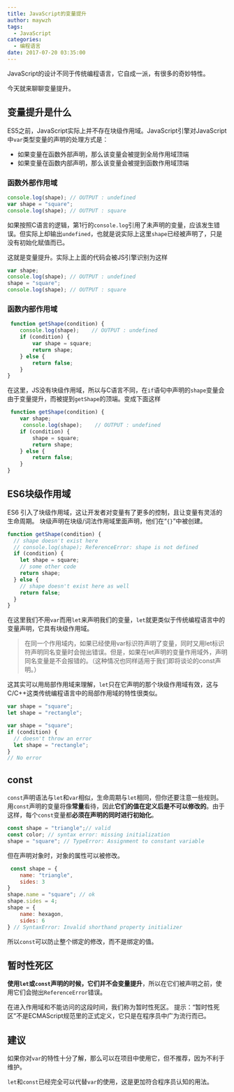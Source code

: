 ```yaml
---
title: JavaScript的变量提升
author: maywzh
tags:
  - JavaScript 
categories:
  - 编程语言
date: 2017-07-20 03:35:00
---
```

JavaScript的设计不同于传统编程语言，它自成一派，有很多的奇妙特性。

今天就来聊聊变量提升。

## 变量提升是什么

ES5之前，JavaScript实际上并不存在块级作用域。JavaScript引擎对JavaScript中`var`类型变量的声明的处理方式是：

- 如果变量在函数外部声明，那么该变量会被提到全局作用域顶端
- 如果变量在函数内部声明，那么该变量会被提到函数作用域顶端
<!--more-->

### 函数外部作用域

```javascript
console.log(shape); // OUTPUT : undefined
var shape = "square";
console.log(shape); // OUTPUT : square
```

如果按照C语言的逻辑，第1行的`console.log`引用了未声明的变量，应该发生错误。但实际上却输出`undefined`，也就是说实际上这里`shape`已经被声明了，只是没有初始化赋值而已。

这就是变量提升。实际上上面的代码会被JS引擎识别为这样

```javascript
var shape;
console.log(shape); // OUTPUT : undefined
shape = "square";
console.log(shape); // OUTPUT : square
```



### 函数内部作用域

```javascript
 function getShape(condition) {
    console.log(shape);    // OUTPUT : undefined
    if (condition) {
        var shape = square;
        return shape;
    } else {
        return false;
    }
}
```

在这里，JS没有块级作用域，所以与C语言不同，在`if`语句中声明的`shape`变量会由于变量提升，而被提到`getShape`的顶端。变成下面这样

```javascript
 function getShape(condition) {
    var shape;
     console.log(shape);    // OUTPUT : undefined
    if (condition) {
        shape = square;
        return shape;
    } else {
        return false;
    }
}
```

## ES6块级作用域

ES6 引入了块级作用域，这让开发者对变量有了更多的控制，且让变量有灵活的生命周期。
块级声明在块级/词法作用域里面声明，他们在“`{}`”中被创建。

```javascript
function getShape(condition) {
  // shape doesn't exist here
  // console.log(shape); ReferenceError: shape is not defined
  if (condition) {
    let shape = square;
    // some other code
    return shape;
  } else {
    // shape doesn't exist here as well
    return false;
  }
}
```

在这里我们不用`var`而用`let`来声明我们的变量，`let`就更类似于传统编程语言中的变量声明，它具有块级作用域。

> 在同一个作用域内，如果已经使用var标识符声明了变量，同时又用let标识符声明同名变量时会抛出错误。但是，如果在let声明的变量作用域外，声明同名变量是不会报错的。（这种情况也同样适用于我们即将谈论的const声明。）

这其实可以用局部作用域来理解，`let`只在它声明的那个块级作用域有效，这与C/C++这类传统编程语言中的局部作用域的特性很类似。

```javascript
var shape = "square";
let shape = "rectangle";
```

```javascript
var shape = "square";
if (condition) {
  // doesn't throw an error
  let shape = "rectangle"; 
}
// No error
```

## const

`const`声明语法与`let`和`var`相似，生命周期与`let`相同，但你还要注意一些规则。
用`const`声明的变量将像**常量**看待，因此**它们的值在定义后是不可以修改的**。由于这样，每个`const`变量都**必须在声明的同时进行初始化**。

```javascript
const shape = "triangle";// valid 
const color; // syntax error: missing initialization
shape = "square"; // TypeError: Assignment to constant variable
```

但在声明对象时，对象的属性可以被修改。

```javascript
 const shape = {
    name: "triangle",
    sides: 3
}
shape.name = "square"; // ok 
shape.sides = 4;
shape = {
    name: hexagon,
    sides: 6
} // SyntaxError: Invalid shorthand property initializer
```

所以`const`可以防止整个绑定的修改，而不是绑定的值。



## 暂时性死区

**使用`let`或`const`声明的时候，它们并不会变量提升**，所以在它们被声明之前，使用它们会抛出`ReferenceError`错误。

在进入作用域和不能访问的这段时间，我们称为暂时性死区。
提示：“暂时性死区”不是ECMAScript规范里的正式定义，它只是在程序员中广为流行而已。



## 建议

如果你对`var`的特性十分了解，那么可以在项目中使用它，但不推荐，因为不利于维护。

`let`和`const`已经完全可以代替`var`的使用，这是更加符合程序员认知的用法。